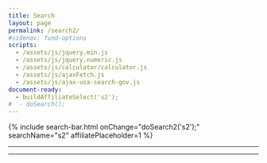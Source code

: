 ```yaml
---
title: Search
layout: page
permalink: /search2/
#sidenav: fund-options
scripts:
  - /assets/js/jquery.min.js
  - /assets/js/jquery.numeric.js
  - /assets/js/calculator/calculator.js
  - /assets/js/ajaxFetch.js
  - /assets/js/ajax-usa-search-gov.js
document-ready:
  - buildAffiliateSelect('s2');
#  - doSearch();
---
```


<section class="plan-news" markdown="1">

{% include search-bar.html  onChange="doSearch2('s2');" searchName="s2" affiliatePlaceholder=1 %}

</section>

<hr>
<div id='search-results'></div>
<hr>
<div>
